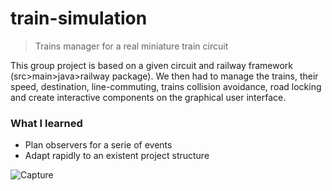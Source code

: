 # train-simulation
> Trains manager for a real miniature train circuit

This group project is based on a given circuit and railway framework (src>main>java>railway package). We then had to manage the trains, their speed, destination, line-commuting, trains collision avoidance, road locking and create interactive components on the graphical user interface.

<h3>What I learned</h3>

<ul>
  <li>Plan observers for a serie of events</li>
  <li>Adapt rapidly to an existent project structure</li>
</ul>

![Capture](https://user-images.githubusercontent.com/29238761/158096937-dafea203-f355-48a0-b7ba-e081a1c13fa6.png)
